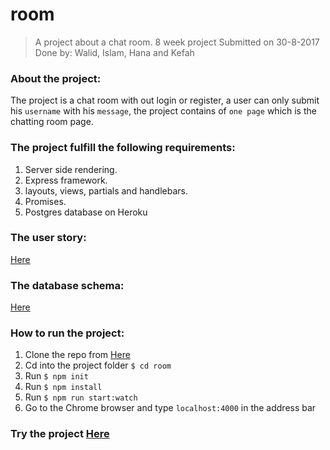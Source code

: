 # room
> A project about a chat room.
> 8 week project
> Submitted on 30-8-2017
> Done by: Walid, Islam, Hana and Kefah

### About the project:
The project is a chat room with out login or register, a user can only submit his ```username``` with his ```message```, the project contains of ```one page``` which is the chatting room page.

### The project fulfill the following requirements:
1. Server side rendering.
2. Express framework.
3. layouts, views, partials and handlebars.
4. Promises.
5. Postgres database on Heroku

### The user story:
[Here](https://github.com/FACG2/room/blob/master/documentation/user_stories.md)

### The database schema:
[Here](https://github.com/FACG2/room/blob/master/documentation/db.md)

### How to run the project:
1. Clone the repo from [Here](https://github.com/FACG2/room)
2. Cd into the project folder ```$ cd room```
3. Run ```$ npm init```
4. Run ```$ npm install```
5. Run ```$ npm run start:watch```
6. Go to the Chrome browser and type ```localhost:4000``` in the address bar

### Try the project [Here](https://messaging-ap.herokuapp.com/)  
